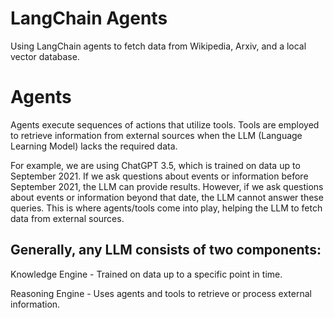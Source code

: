 # LangChain Agents
Using LangChain agents to fetch data from Wikipedia, Arxiv, and a local vector database.

# Agents
Agents execute sequences of actions that utilize tools. Tools are employed to retrieve information from external sources when the LLM (Language Learning Model) lacks the required data.

For example, we are using ChatGPT 3.5, which is trained on data up to September 2021.
If we ask questions about events or information before September 2021, the LLM can provide results. However, if we ask questions about events or information beyond that date, the LLM cannot answer these queries. This is where agents/tools come into play, helping the LLM to fetch data from external sources.

## Generally, any LLM consists of two components:

Knowledge Engine - Trained on data up to a specific point in time.

Reasoning Engine - Uses agents and tools to retrieve or process external information.
